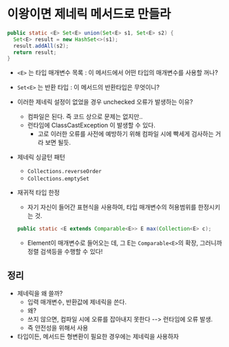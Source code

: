 # 이왕이면 제네릭 메서드로 만들라

```java
public static <E> Set<E> union(Set<E> s1, Set<E> s2) {
  Set<E> result = new HashSet<>(s1);
  result.addAll(s2);
  return result;
}
```

- `<E>` 는 타입 매개변수 목록 : 이 메서드에서 어떤 타입의 매개변수를 사용할 꺼나?
- `Set<E>` 는 반환 타입 : 이 메서드의 반환타입은 무엇이니?

- 이러한 제네릭 설정이 없었을 경우 unchecked 오류가 발생하는 이유?
  - 컴파일은 된다. 즉 코드 상으로 문제는 없지만..
  - 런타임에 ClassCastException 이 발생할 수 있다.
    - 고로 이러한 오류를 사전에 예방하기 위해 컴파일 시에 빡세게 검사하는 거라 보면 될듯.

- 제네릭 싱글턴 패턴
  - `Collections.reverseOrder`
  - `Collections.emptySet`

- 재귀적 타입 한정

  - 자기 자신이 들어간 표현식을 사용하여, 타입 매개변수의 허용범위를 한정시키는 것.

  ```java
  public static <E extends Comparable<E>> E max(Collection<E> c);
  ```

  - Element이 매개변수로 들어오는 데, 그 E는 `Comparable<E>`의 확장, 그러니까 정렬 검색등을 수행할 수 있다!



## 정리

- 제네릭을 왜 쓸까?
  - 입력 매개변수, 반환값에 제네릭을 쓴다.
  - 왜? 
  - 쓰지 않으면, 컴파일 시에 오류를 잡아내지 못한다 --> 런타임에 오류 발생.
  - 즉 안전성을 위해서 사용
- 타입이든, 메서드든 형변환이 필요한 경우에는 제네릭을 사용하자